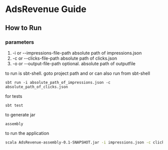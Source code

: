 # AdsRevenue Guide
## How to Run
### parameters 
1) -i or --impressions-file-path absolute path of impressions.json
2) -c or --clicks-file-path absolute path of clicks.json
3) -o or --output-file-path optional. absolute path of outputfile
 
to run is sbt-shell. goto project path and or can also run from sbt-shell 
```sbtshell
sbt run -i absolute_path_of_impressions.json -c absolute_path_of_clicks.json
```

for tests
```sbtshell
sbt test
```

to generate jar
```sbtshell
assembly
```
 
to run the application
```bash
scala AdsRevenue-assembly-0.1-SNAPSHOT.jar -i impressions.json -c clicks.json
```

